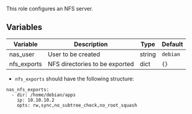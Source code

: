 This role configures an NFS server.

## Variables

| Variable | Description | Type | Default |
| -------- | ----------- | ---- | ------- |
| nas_user | User to be created | string | `debian` |
| nfs_exports | NFS directories to be exported | dict | `{}` |

- `nfs_exports` should have the following structure:

```
nas_nfs_exports:
  - dir: /home/debian/apps
    ip: 10.10.10.2
    opts: rw,sync,no_subtree_check,no_root_squash
```
